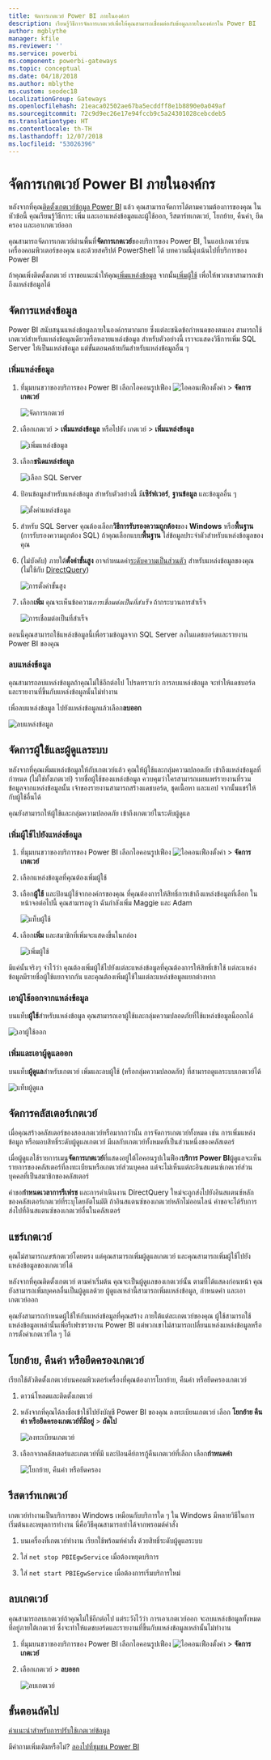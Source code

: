 ```yaml
---
title: จัดการเกตเวย์ Power BI ภายในองค์กร
description: เรียนรู้วิธีการจัดการเกตเวย์เพื่อให้คุณสามารถเชื่อมต่อกับข้อมูลภายในองค์กรใน Power BI
author: mgblythe
manager: kfile
ms.reviewer: ''
ms.service: powerbi
ms.component: powerbi-gateways
ms.topic: conceptual
ms.date: 04/18/2018
ms.author: mblythe
ms.custom: seodec18
LocalizationGroup: Gateways
ms.openlocfilehash: 21eaca02502ae67ba5ecddff8e1b8890e0a049af
ms.sourcegitcommit: 72c9d9ec26e17e94fccb9c5a24301028cebcdeb5
ms.translationtype: HT
ms.contentlocale: th-TH
ms.lasthandoff: 12/07/2018
ms.locfileid: "53026396"
---
```

# <a name="manage-a-power-bi-on-premises-gateway"></a>จัดการเกตเวย์ Power BI ภายในองค์กร

หลังจากที่คุณ[ติดตั้งเกตเวย์ข้อมูล Power BI](service-gateway-install.md) แล้ว คุณสามารถจัดการได้ตามความต้องการของคุณ ในหัวข้อนี้ คุณเรียนรู้วิธีการ: เพิ่ม และเอาแหล่งข้อมูลและผู้ใช้ออก, รีสตาร์ทเกตเวย์, โยกย้าย, คืนค่า, ยึดครอง และเอาเกตเวย์ออก 

คุณสามารถจัดการเกตเวย์ผ่านพื้นที่**จัดการเกตเวย์**ของบริการของ Power BI, ในแอปเกตเวย์บนเครื่องคอมพิวเตอร์ของคุณ และด้วยสคริปต์ PowerShell ได้ บทความนี้มุ่งเน้นไปที่บริการของ Power BI 

ถ้าคุณเพิ่งติดตั้งเกตเวย์ เราขอแนะนำให้คุณ[เพิ่มแหล่งข้อมูล](#add-a-data-source) จากนั้น[เพิ่มผู้ใช้](#add-users-to-a-data-source) เพื่อให้พวกเขาสามารถเข้าถึงแหล่งข้อมูลได้


## <a name="manage-data-sources"></a>จัดการแหล่งข้อมูล

Power BI สนับสนุนแหล่งข้อมูลภายในองค์กรมากมาย ซึ่งแต่ละชนิดข้อกำหนดของตนเอง สามารถใช้เกตเวย์สำหรับแหล่งข้อมูลเดียวหรือหลายแหล่งข้อมูล สำหรับตัวอย่างนี้ เราจะแสดงวิธีการเพิ่ม SQL Server ให้เป็นแหล่งข้อมูล แต่ขั้นตอนคล้ายกันสำหรับแหล่งข้อมูลอื่น ๆ


### <a name="add-a-data-source"></a>เพิ่มแหล่งข้อมูล

1. ที่มุมบนขวาของบริการของ Power BI เลือกไอคอนรูปเฟือง ![ไอคอนเฟืองตั้งค่า](media/service-gateway-manage/icon-gear.png) > **จัดการเกตเวย์**

    ![จัดการเกตเวย์](media/service-gateway-manage/manage-gateways.png)

2. เลือกเกตเวย์ > **เพิ่มแหล่งข้อมูล** หรือไปยัง เกตเวย์ > **เพิ่มแหล่งข้อมูล**

    ![เพิ่มแหล่งข้อมูล](media/service-gateway-manage/add-data-source.png)

3. เลือก**ชนิดแหล่งข้อมูล**

    ![เลือก SQL Server](media/service-gateway-manage/select-sql-server.png)


4. ป้อนข้อมูลสำหรับแหล่งข้อมูล สำหรับตัวอย่างนี้ มี**เซิร์ฟเวอร์**, **ฐานข้อมูล** และข้อมูลอื่น ๆ  

    ![ตั้งค่าแหล่งข้อมูล](media/service-gateway-manage/data-source-settings.png)

5. สำหรับ SQL Server คุณต้องเลือก**วิธีการรับรองความถูกต้อง**ของ **Windows** หรือ**พื้นฐาน** (การรับรองความถูกต้อง SQL)  ถ้าคุณเลือกแบบ**พื้นฐาน** ใส่ข้อมูลประจำตัวสำหรับแหล่งข้อมูลของคุณ

6. (ไม่บังคับ) ภายใต้**ตั้งค่าขั้นสูง** อาจกำหนดค่า[ระดับความเป็นส่วนตัว](https://support.office.com/article/Privacy-levels-Power-Query-CC3EDE4D-359E-4B28-BC72-9BEE7900B540) สำหรับแหล่งข้อมูลของคุณ (ไม่ใช้กับ [DirectQuery](desktop-directquery-about.md))

    ![การตั้งค่าขั้นสูง](media/service-gateway-manage/advanced-settings.png)

7. เลือก**เพิ่ม** คุณจะเห็นข้อความ*การเชื่อมต่อเป็นที่สำเร็จ* ถ้ากระบวนการสำเร็จ

    ![การเชื่อมต่อเป็นที่สำเร็จ](media/service-gateway-manage/connection-successful.png)

ตอนนี้คุณสามารถใช้แหล่งข้อมูลนี้เพื่อรวมข้อมูลจาก SQL Server ลงในแดชบอร์ดและรายงาน Power BI ของคุณ

### <a name="remove-a-data-source"></a>ลบแหล่งข้อมูล

คุณสามารถลบแหล่งข้อมูลถ้าคุณไม่ใช้อีกต่อไป โปรดทราบว่า การลบแหล่งข้อมูล จะทำให้แดชบอร์ดและรายงานที่ขึ้นกับแหล่งข้อมูลนั้นไม่ทำงาน

เพื่อลบแหล่งข้อมูล ไปยังแหล่งข้อมูลแล้วเลือก**ลบออก**

![ลบแหล่งข้อมูล](media/service-gateway-manage/remove-data-source.png)


## <a name="manage-users-and-administrators"></a>จัดการผู้ใช้และผู้ดูแลระบบ

หลังจากที่คุณเพิ่มแหล่งข้อมูลให้กับเกตเวย์แล้ว คุณให้ผู้ใช้และกลุ่มความปลอดภัย เข้าถึงแหล่งข้อมูลที่กำหนด (ไม่ใช่ทั้งเกตเวย์) รายชื่อผู้ใช้ของแหล่งข้อมูล ควบคุมว่าใครสามารถเผยแพร่รายงานที่รวมข้อมูลจากแหล่งข้อมูลนั้น เจ้าของรายงานสามารถสร้างแดชบอร์ด, ชุดเนื้อหา และแอป จากนั้นแชร์ให้กับผู้ใช้อื่นได้

คุณยังสามารถให้ผู้ใช้และกลุ่มความปลอดภัย เข้าถึงเกตเวย์ในระดับผู้ดูแล


### <a name="add-users-to-a-data-source"></a>เพิ่มผู้ใช้ไปยังแหล่งข้อมูล

1. ที่มุมบนขวาของบริการของ Power BI เลือกไอคอนรูปเฟือง ![ไอคอนเฟืองตั้งค่า](media/service-gateway-manage/icon-gear.png) > **จัดการเกตเวย์**

2. เลือกแหล่งข้อมูลที่คุณต้องเพิ่มผู้ใช้

3. เลือก**ผู้ใช้** และป้อนผู้ใช้จากองค์กรของคุณ ที่คุณต้องการให้สิทธิ์การเข้าถึงแหล่งข้อมูลที่เลือก ในหน้าจอต่อไปนี้ คุณสามารถดูว่า ฉันกำลังเพิ่ม Maggie และ Adam

    ![แท็บผู้ใช้](media/service-gateway-manage/users-tab.png)

4. เลือก**เพิ่ม** และสมาชิกที่เพิ่มจะแสดงขึ้นในกล่อง

    ![เพิ่มผู้ใช้](media/service-gateway-manage/add-user.png)

มีแค่นั้นจริงๆ จำไว้ว่า คุณต้องเพิ่มผู้ใช้ไปยังแต่ละแหล่งข้อมูลที่คุณต้องการให้สิทธิ์เข้าใช้ แต่ละแหล่งข้อมูลมีรายชื่อผู้ใช้แยกจากกัน และคุณต้องเพิ่มผู้ใช้ในแต่ละแหล่งข้อมูลแยกต่างหาก


### <a name="remove-users-from-a-data-source"></a>เอาผู้ใช้ออกจากแหล่งข้อมูล

บนแท็บ**ผู้ใช้**สำหรับแหล่งข้อมูล คุณสามารถเอาผู้ใช้และกลุ่มความปลอดภัยที่ใช้แหล่งข้อมูลนี้ออกได้

![เอาผู้ใช้ออก](media/service-gateway-manage/remove-user.png)


### <a name="add-and-remove-administrators"></a>เพิ่มและเอาผู้ดูแลออก

บนแท็บ**ผู้ดูแล**สำหรับเกตเวย์ เพิ่มและลบผู้ใช้ (หรือกลุ่มความปลอดภัย) ที่สามารถดูแลระบบเกตเวย์ได้

![แท็บผู้ดูแล](media/service-gateway-manage/administrators-tab.png)


## <a name="manage-a-gateway-cluster"></a>จัดการคลัสเตอร์เกตเวย์

เมื่อคุณสร้างคลัสเตอร์ของสองเกตเวย์หรือมากกว่านั้น การจัดการเกตเวย์ทั้งหมด เช่น การเพิ่มแหล่งข้อมูล หรือมอบสิทธิ์ระดับผู้ดูแลเกตเวย์ มีผลกับเกตเวย์ทั้งหมดที่เป็นส่วนหนึ่งของคลัสเตอร์ 

เมื่อผู้ดูแลใช้รายการเมนู**จัดการเกตเวย์**ที่แสดงอยู่ใต้ไอคอนรูปเในฟือง**บริการ Power BI**ผู้ดูแลจะเห็นรายการของคลัสเตอร์ที่ลงทะเบียนหรือเกตเวย์ส่วนบุคคล แต่จะไม่เห็นแต่ละอินสแตนซ์เกตเวย์ส่วนบุคคลที่เป็นสมาชิกของคลัสเตอร์

คำขอ**กำหนดเวลาการรีเฟรช** และการดำเนินงาน DirectQuery ใหม่จะถูกส่งไปยังอินสแตนซ์หลักของคลัสเตอร์เกตเวย์ที่ระบุโดยอัตโนมัติ ถ้าอินสแตนซ์ของเกตเวย์หลักไม่ออนไลน์ คำขอจะได้รับการส่งไปที่อินสแตนซ์ของเกตเวย์อื่นในคลัสเตอร์


## <a name="share-a-gateway"></a>แชร์เกตเวย์

คุณไม่สามารถ*แชร์*เกตเวย์โดยตรง แต่คุณสามารถเพิ่มผู้ดูแลเกตเวย์ และคุณสามารถเพิ่มผู้ใช้ไปยังแหล่งข้อมูลของเกตเวย์ได้ 

หลังจากที่คุณติดตั้งเกตเวย์ ตามค่าเริ่มต้น คุณจะเป็นผู้ดูแลของเกตเวย์นั้น ตามที่ได้แสดงก่อนหน้า คุณยังสามารถเพิ่มบุคคลอื่นเป็นผู้ดูแลด้วย ผู้ดูแลเหล่านี้สามารถเพิ่มแหล่งข้อมูล, กำหนดค่า และเอาเกตเวย์ออก

คุณยังสามารถกำหนดผู้ใช้ให้กับแหล่งข้อมูลที่คุณสร้าง ภายใต้แต่ละเกตเวย์ของคุณ ผู้ใช้สามารถใช้แหล่งข้อมูลเหล่านั้นเพื่อรีเฟรชรายงาน Power BI แต่พวกเขาไม่สามารถเปลี่ยนแหล่งแหล่งข้อมูลหรือการตั้งค่าเกตเวย์ใด ๆ ได้

## <a name="migrate-restore-or-take-over-a-gateway"></a>โยกย้าย, คืนค่า หรือยึดครองเกตเวย์

เรียกใช้ตัวติดตั้งเกตเวย์บนคอมพิวเตอร์เครื่องที่คุณต้องการโยกย้าย, คืนค่า หรือยึดครองเกตเวย์

1. ดาวน์โหลดและติดตั้งเกตเวย์

2. หลังจากที่คุณได้ลงชื่อเข้าใช้ไปยังบัญชี Power BI ของคุณ ลงทะเบียนเกตเวย์ เลือก **โยกย้าย คืนค่า หรือยึดครองเกตเวย์ที่มีอยู่** > **ถัดไป**

    ![ลงทะเบียนเกตเวย์](media/service-gateway-manage/register-gateway.png)

3. เลือกจากคลัสเตอร์และเกตเวย์ที่มี และป้อนคีย์การกู้คืนเกตเวย์ที่เลือก เลือก**กำหนดค่า**

    ![โยกย้าย, คืนค่า หรือยึดครอง](media/service-gateway-manage/migrate-restore-takeover.png)


## <a name="restart-a-gateway"></a>รีสตาร์ทเกตเวย์

เกตเวย์ทำงานเป็นบริการของ Windows เหมือนกับบริการใด ๆ ใน Windows มีหลายวิธีในการเริ่มต้นและหยุดการทำงาน นี่คือวิธีคุณสามารถทำได้จากพรอมต์คำสั่ง

1. บนเครื่องที่เกตเวย์ทำงาน เรียกใช้พร้อมท์คำสั่ง ด้วยสิทธิ์ระดับผู้ดูแลระบบ

2. ใส่ `net stop PBIEgwService` เมื่อต้องหยุดบริการ

3. ใส่ `net start PBIEgwService` เมื่อต้องการเริ่มบริการใหม่


## <a name="remove-a-gateway"></a>ลบเกตเวย์

คุณสามารถลบเกตเวย์ถ้าคุณไม่ใช้อีกต่อไป แต่ระวังไว้ว่า การเอาเกตเวย์ออก จะลบแหล่งข้อมูลทั้งหมดที่อยู่ภายใต้เกตเวย์ ซึ่งจะทำให้แดชบอร์ดและรายงานที่ขึ้นกับแหล่งข้อมูลเหล่านั้นไม่ทำงาน

1. ที่มุมบนขวาของบริการของ Power BI เลือกไอคอนรูปเฟือง ![ไอคอนเฟืองตั้งค่า](media/service-gateway-manage/icon-gear.png) > **จัดการเกตเวย์**

2. เลือกเกตเวย์ > **ลบออก**
   
   ![ลบเกตเวย์](media/service-gateway-manage/remove-gateway.png)


## <a name="next-steps"></a>ขั้นตอนถัดไป

[คำแนะนำสำหรับการปรับใช้เกตเวย์ข้อมูล](service-gateway-deployment-guidance.md)

มีคำถามเพิ่มเติมหรือไม่? [ลองไปที่ชุมชน Power BI](http://community.powerbi.com/)

